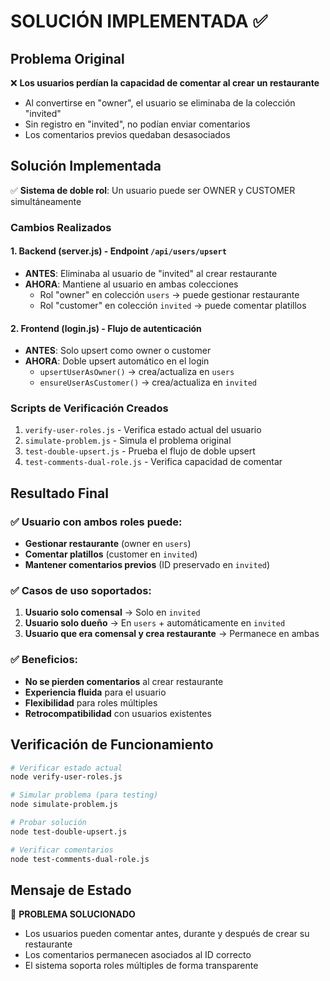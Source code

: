 # SOLUCIÓN IMPLEMENTADA ✅

## Problema Original
❌ **Los usuarios perdían la capacidad de comentar al crear un restaurante**
- Al convertirse en "owner", el usuario se eliminaba de la colección "invited"
- Sin registro en "invited", no podían enviar comentarios
- Los comentarios previos quedaban desasociados

## Solución Implementada
✅ **Sistema de doble rol**: Un usuario puede ser OWNER y CUSTOMER simultáneamente

### Cambios Realizados

#### 1. Backend (server.js) - Endpoint `/api/users/upsert`
- **ANTES**: Eliminaba al usuario de "invited" al crear restaurante
- **AHORA**: Mantiene al usuario en ambas colecciones
  - Rol "owner" en colección `users` → puede gestionar restaurante
  - Rol "customer" en colección `invited` → puede comentar platillos

#### 2. Frontend (login.js) - Flujo de autenticación
- **ANTES**: Solo upsert como owner o customer
- **AHORA**: Doble upsert automático en el login
  - `upsertUserAsOwner()` → crea/actualiza en `users`
  - `ensureUserAsCustomer()` → crea/actualiza en `invited`

### Scripts de Verificación Creados
1. `verify-user-roles.js` - Verifica estado actual del usuario
2. `simulate-problem.js` - Simula el problema original
3. `test-double-upsert.js` - Prueba el flujo de doble upsert
4. `test-comments-dual-role.js` - Verifica capacidad de comentar

## Resultado Final

### ✅ Usuario con ambos roles puede:
- **Gestionar restaurante** (owner en `users`)
- **Comentar platillos** (customer en `invited`)
- **Mantener comentarios previos** (ID preservado en `invited`)

### ✅ Casos de uso soportados:
1. **Usuario solo comensal** → Solo en `invited`
2. **Usuario solo dueño** → En `users` + automáticamente en `invited`
3. **Usuario que era comensal y crea restaurante** → Permanece en ambas

### ✅ Beneficios:
- **No se pierden comentarios** al crear restaurante
- **Experiencia fluida** para el usuario
- **Flexibilidad** para roles múltiples
- **Retrocompatibilidad** con usuarios existentes

## Verificación de Funcionamiento

```bash
# Verificar estado actual
node verify-user-roles.js

# Simular problema (para testing)
node simulate-problem.js

# Probar solución
node test-double-upsert.js

# Verificar comentarios
node test-comments-dual-role.js
```

## Mensaje de Estado
🎉 **PROBLEMA SOLUCIONADO**
- Los usuarios pueden comentar antes, durante y después de crear su restaurante
- Los comentarios permanecen asociados al ID correcto
- El sistema soporta roles múltiples de forma transparente
